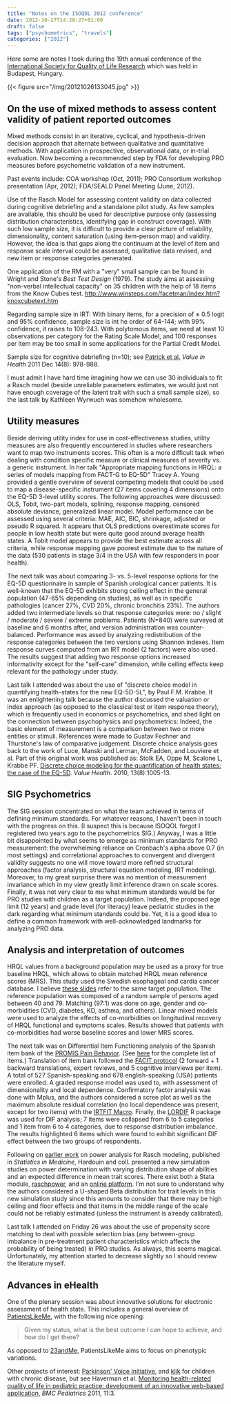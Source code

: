 ```yaml
---
title: "Notes on the ISOQOL 2012 conference"
date: 2012-10-27T14:28:27+01:00
draft: false
tags: ["psychometrics", "travels"]
categories: ["2012"]
---
```


Here some are notes I took during the 19th annual conference of the [International Society for Quality of Life Research](http://www.isoqol.org) which was held in Budapest, Hungary.

{{< figure src="/img/20121026133045.jpg" >}}

## On the use of mixed methods to assess content validity of patient reported outcomes
   
Mixed methods consist in an iterative, cyclical, and hypothesis-driven decision approach that alternate between qualitative and quantitative methods. With application in prospective, observational data, or in-trial evaluation. Now becoming a recommended step by FDA for developing PRO measures before psychometric validation of a new instrument.

Past events include: COA workshop (Oct, 2011); PRO Consortium workshop presentation (Apr, 2012); FDA/SEALD Panel Meeting (June, 2012).

Use of the Rasch Model for assessing content validity on data collected during cognitive debriefing and a standalone pilot study. As few samples are available, this should be used for descriptive purpose only (assessing distribution characteristics, identifying gap in construct coverage). With such low sample size, it is difficult to provide a clear picture of reliability, dimensionality, content saturation (using item-person map) and validity. However, the idea is that gaps along the continuum at the level of item and response scale interval could be assessed, qualitative data revised, and new item or response categories generated.

One application of the RM with a "very" small sample can be found in Wright and Stone's *Best Test Design* (1979). The study aims at assessing "non-verbal intellectual capacity" on 35 children with the help of 18 items from the Know Cubes test. <http://www.winsteps.com/facetman/index.htm?knoxcubetext.htm>

Regarding sample size in IRT: With binary items, for a precision of ± 0.5 logit and 95% confidence, sample size is int he order of 64-144; with 99% confidence, it raises to 108-243. With polytomous items, we need at least 10 observations per category for the Rating Scale Model, and 100 responses per item may be too small in some applications for the Partial Credit Model.

Sample size for cognitive debriefing (n=10); see [Patrick et al.](http://www.ncbi.nlm.nih.gov/pubmed/22152166) *Value in Health* 2011 Dec 14(8): 978-988.

I must admit I have hard time imagining how we can use 30 individuals to fit a Rasch model (beside unreliable parameters estimates, we would just not have enough coverage of the latent trait with such a small sample size), so the last talk by Kathleen Wyrwuch was somehow wholesome.

## Utility measures

Beside deriving utility index for use in cost-effectiveness studies, utility measures are also frequently encountered in studies where researchers want to map two instruments scores. This often is a more difficult task when dealing with condition specific measure or clinical measures of severity vs. a generic instrument. In her talk "Appropriate mapping functions in HRQL: a series of models mapping from FACT-G to EQ-5D" Tracey A. Young provided a gentle overview of several competing models that could be used to map a disease-specific instrument (27 items covering 4 dimensions) onto the EQ-5D 3-level utility scores. The following approaches were discussed: OLS, Tobit, two-part models, splining, response mapping, censored absolute deviance, generalized linear model. Model performance can be assessed using several criteria: MAE, AIC, BIC, shrinkage, adjusted or pseudo R squared. It appears that OLS predictions overestimate scores for people in low health state but were quite good around average health states. A Tobit model appears to provide the best estimate across all criteria, while response mapping gave poorest estimate due to the nature of the data (530 patients in stage 3/4 in the USA with few responders in poor health).

The next talk was about comparing 3- vs. 5-level response options for the EQ-5D questionnaire in sample of Spanish urological cancer patients. It is well-known that the EQ-5D exhibits strong ceiling effect in the general population (47-65% depending on studies), as well as in specific pathologies (cancer 27%, CVD 20%, chronic bronchitis 23%). The authors added two intermediate levels so that response categories were: no / slight / moderate / severe / extreme problems. Patients (N=840) were surveyed at baseline and 6 months after, and version administration was counter-balanced. Performance was assed by analyzing redistribution of the response categories between the two versions using Shannon indexes. Item response curves computed from an IRT model (2 factors) were also used. The results suggest that adding two response options increased informativity except for the "self-care" dimension, while ceiling effects keep relevant for the pathology under study.

Last talk I attended was about the use of "discrete choice model in quantifying health-states for the new EQ-5D-5L", by Paul F.M. Krabbe. It was an enlightening talk because the author discussed the valuation or index approach (as opposed to the classical test or item response theory), which is frequently used in economics or psychometrics, and shed light on the connection between psychophysics and psychometrics: Indeed, the basic element of measurement is a comparison between two or more entities or stimuli. References were made to Gustav Fechner and Thurstone's law of comparative judgement. Discrete choice analysis goes back to the work of Luce, Manski and Lerman, McFadden, and Louviere et al. Part of this original work was published as: Stolk EA, Oppe M, Scalone L, Krabbe PF. [Discrete choice modeling for the quantification of health states: the case of the EQ-5D](http://www.ncbi.nlm.nih.gov/pubmed/20825618). *Value Health*. 2010, 13(8):1005-13.

## SIG Psychometrics

The SIG session concentrated on what the team achieved in terms of defining minimum standards. For whatever reasons, I haven't been in touch with the progress on this. (I suspect this is because ISOQOL forgot I registered two years ago to the psychometrics SIG.) Anyway, I was a little bit disappointed by what seems to emerge as minimum standards for PRO measurement: the overwhelming reliance on Cronbach's alpha above 0.7 (in most settings) and correlational approaches to convergent and divergent validity suggests no one will move toward more refined structural approaches (factor analysis, structural equation modeling, IRT modeling). Moreover, to my great surprise there was no mention of measurement invariance which in my view greatly limit inference drawn on scale scores. Finally, it was not very clear to me what minimum standards would be for PRO studies with children as a target population. Indeed, the proposed age limit (12 years) and grade level (for literacy) leave pediatric studies in the dark regarding what minimum standards could be. Yet, it is a good idea to define a common framework with well-acknowledged landmarks for analyzing PRO data.

## Analysis and interpretation of outcomes

HRQL values from a background population may be used as a proxy for true baseline HRQL, which allows to obtain matched HRQL mean reference scores (MRS). This study used the Swedish esophageal and cardia cancer database. I believe [these slides](http://bit.ly/SgaUPC) <i class="fa fa-chain-broken fa-1x"></i> refer to the same target population. The reference population was composed of a random sample of persons aged between 40 and 79. Matching (97:1) was done on age, gender and co-morbidities (CVD, diabetes, KD, asthma, and others). Linear mixed models were used to analyze the effects of co-morbidities on longitudinal recovery of HRQL functional and symptoms scales. Results showed that patients with co-morbidities had worse baseline scores and lower MRS scores.

The next talk was on Differential Item Functioning analysis of the Spanish item bank of the [PROMIS Pain Behavior](http://www.ncbi.nlm.nih.gov/pubmed/19683873). (See [here](http://bit.ly/VuC5DF) for the complete list of items.) Translation of item bank followed the [FACIT protocol](http://bit.ly/VuC96m) (2 forward + 1 backward translations, expert reviews, and 5 cognitive interviews per item). A total of 527 Spanish-speaking and 678 english-speaking (USA) patients were enrolled. A graded response model was used to, with assessment of dimensionality and local dependence. Confirmatory factor analysis was done with Mplus, and the authors considered a scree plot as well as the maximum absolute residual correlation (no local dependence was present, except for two items) with the [IRTFIT Macro](http://outcomes.cancer.gov/areas/measurement/irtfit_eula.html). Finally, the [LORDIF](http://www.jstatsoft.org/v39/i08/paper) R package was used for DIF analysis; 7 items were collapsed from 6 to 5 categories and 1 item from 6 to 4 categories, due to response distribution imbalance. The results highlighted 6 items which were found to exhibit significant DIF effect between the two groups of respondents.

Following on [earlier work](http://www.ncbi.nlm.nih.gov/pubmed/22069169) on power analysis for Rasch modeling, published in *Statistics in Medicine*, Hardouin and coll. presented a new simulation studies on power determination with varying distribution shape of abilities and an expected difference in mean trait scores. There exist both a Stata module, [raschpower](http://ideas.repec.org/c/boc/bocode/s457106.html), and an [online platform](http://rasch-online.univ-nantes.fr). I'm not sure to understand why the authors considered a U-shaped Beta distribution for trait levels in this new simulation study since this amounts to consider that there may be high ceiling and floor effects and that items in the middle range of the scale could not be reliably estimated (unless the instrument is already calibrated).

Last talk I attended on Friday 26 was about the use of propensity score matching to deal with possible selection bias (any between-group imbalance in pre-treatment patient characteristics which affects the probability of being treated) in PRO studies. As always, this seems magical. Unfortunately, my attention started to decrease slightly so I should review the literature myself.

## Advances in eHealth

One of the plenary session was about innovative solutions for electronic assessment of health state. This includes a general overview of [PatientsLikeMe](http://www.patientslikeme.com), with the following nice opening:

> Given my status, what is the best outcome I can hope to achieve, and how do
> I get there?

As opposed to [23andMe](https://www.23andme.com), PatientsLikeMe aims to focus on phenotypic variations.

Other projects of interest: [Parkinson' Voice Initiative](http://www.parkinsonsvoice.org), and [klik](https://www.hetklikt.nu) for children with chronic disease, but see
Haverman et al. [Monitoring health-related quality of life in pediatric practice: development of an innovative web-based application](http://bit.ly/RV0dzl), *BMC Pediatrics* 2011, 11:3.

